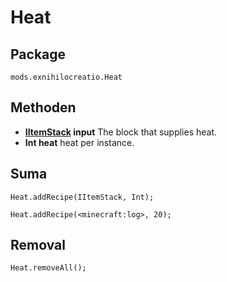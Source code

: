 # Heat

## Package

`mods.exnihilocreatio.Heat`

## Methoden

- **[IItemStack](/Vanilla/Items/IItemStack/) input** The block that supplies heat.
- **Int heat** heat per instance.

## Suma

```zenscript
Heat.addRecipe(IItemStack, Int);

Heat.addRecipe(<minecraft:log>, 20);
```

## Removal

```zenscript
Heat.removeAll();
```